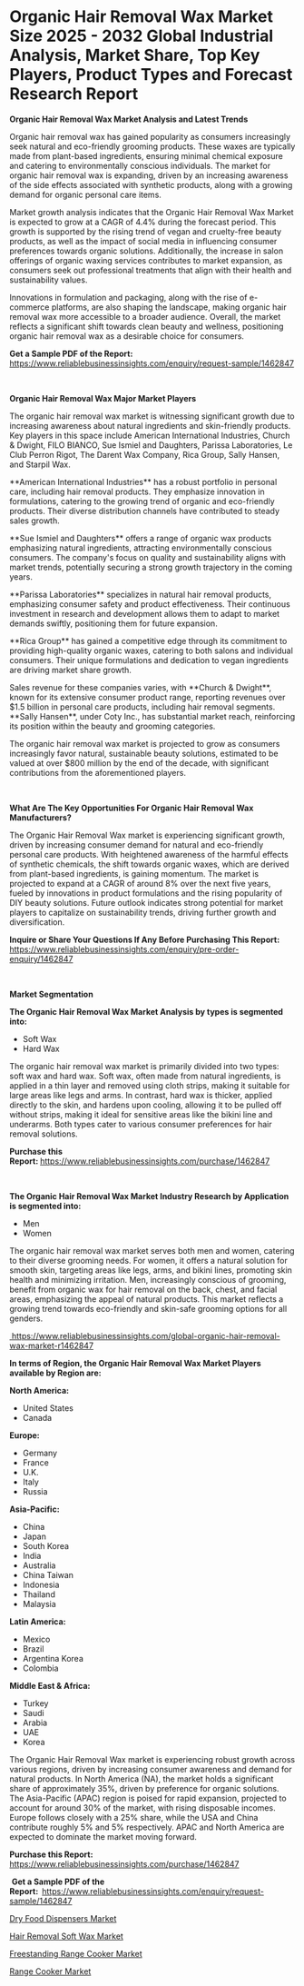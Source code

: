 <p><h1>Organic Hair Removal Wax Market Size 2025 - 2032 Global Industrial Analysis, Market Share, Top Key Players, Product Types and Forecast Research Report</h1></p><p><strong>Organic Hair Removal Wax Market Analysis and Latest Trends</strong></p>
<p><p>Organic hair removal wax has gained popularity as consumers increasingly seek natural and eco-friendly grooming products. These waxes are typically made from plant-based ingredients, ensuring minimal chemical exposure and catering to environmentally conscious individuals. The market for organic hair removal wax is expanding, driven by an increasing awareness of the side effects associated with synthetic products, along with a growing demand for organic personal care items.</p><p>Market growth analysis indicates that the Organic Hair Removal Wax Market is expected to grow at a CAGR of 4.4% during the forecast period. This growth is supported by the rising trend of vegan and cruelty-free beauty products, as well as the impact of social media in influencing consumer preferences towards organic solutions. Additionally, the increase in salon offerings of organic waxing services contributes to market expansion, as consumers seek out professional treatments that align with their health and sustainability values.</p><p>Innovations in formulation and packaging, along with the rise of e-commerce platforms, are also shaping the landscape, making organic hair removal wax more accessible to a broader audience. Overall, the market reflects a significant shift towards clean beauty and wellness, positioning organic hair removal wax as a desirable choice for consumers.</p></p>
<p><strong>Get a Sample PDF of the Report:&nbsp;</strong> <a href="https://www.reliablebusinessinsights.com/enquiry/request-sample/1462847?utm_campaign=1847&utm_medium=2&utm_source=Github&utm_content=ia&utm_term=07022025&utm_id=organic-hair-removal-wax">https://www.reliablebusinessinsights.com/enquiry/request-sample/1462847</a></p>
<p>&nbsp;</p>
<p><strong>Organic Hair Removal Wax Major Market Players</strong></p>
<p><p>The organic hair removal wax market is witnessing significant growth due to increasing awareness about natural ingredients and skin-friendly products. Key players in this space include American International Industries, Church & Dwight, FILO BIANCO, Sue Ismiel and Daughters, Parissa Laboratories, Le Club Perron Rigot, The Darent Wax Company, Rica Group, Sally Hansen, and Starpil Wax.</p><p>**American International Industries** has a robust portfolio in personal care, including hair removal products. They emphasize innovation in formulations, catering to the growing trend of organic and eco-friendly products. Their diverse distribution channels have contributed to steady sales growth.</p><p>**Sue Ismiel and Daughters** offers a range of organic wax products emphasizing natural ingredients, attracting environmentally conscious consumers. The company's focus on quality and sustainability aligns with market trends, potentially securing a strong growth trajectory in the coming years.</p><p>**Parissa Laboratories** specializes in natural hair removal products, emphasizing consumer safety and product effectiveness. Their continuous investment in research and development allows them to adapt to market demands swiftly, positioning them for future expansion.</p><p>**Rica Group** has gained a competitive edge through its commitment to providing high-quality organic waxes, catering to both salons and individual consumers. Their unique formulations and dedication to vegan ingredients are driving market share growth.</p><p>Sales revenue for these companies varies, with **Church & Dwight**, known for its extensive consumer product range, reporting revenues over $1.5 billion in personal care products, including hair removal segments. **Sally Hansen**, under Coty Inc., has substantial market reach, reinforcing its position within the beauty and grooming categories.</p><p>The organic hair removal wax market is projected to grow as consumers increasingly favor natural, sustainable beauty solutions, estimated to be valued at over $800 million by the end of the decade, with significant contributions from the aforementioned players.</p></p>
<p>&nbsp;</p>
<p><strong>What Are The Key Opportunities For Organic Hair Removal Wax Manufacturers?</strong></p>
<p><p>The Organic Hair Removal Wax market is experiencing significant growth, driven by increasing consumer demand for natural and eco-friendly personal care products. With heightened awareness of the harmful effects of synthetic chemicals, the shift towards organic waxes, which are derived from plant-based ingredients, is gaining momentum. The market is projected to expand at a CAGR of around 8% over the next five years, fueled by innovations in product formulations and the rising popularity of DIY beauty solutions. Future outlook indicates strong potential for market players to capitalize on sustainability trends, driving further growth and diversification.</p></p>
<p><strong>Inquire or Share Your Questions If Any Before Purchasing This Report:</strong> <a href="https://www.reliablebusinessinsights.com/enquiry/pre-order-enquiry/1462847?utm_campaign=1847&utm_medium=2&utm_source=Github&utm_content=ia&utm_term=07022025&utm_id=organic-hair-removal-wax">https://www.reliablebusinessinsights.com/enquiry/pre-order-enquiry/1462847</a></p>
<p>&nbsp;</p>
<p><strong>Market Segmentation</strong></p>
<p><strong>The Organic Hair Removal Wax Market Analysis by types is segmented into:</strong></p>
<p><ul><li>Soft Wax</li><li>Hard Wax</li></ul></p>
<p><p>The organic hair removal wax market is primarily divided into two types: soft wax and hard wax. Soft wax, often made from natural ingredients, is applied in a thin layer and removed using cloth strips, making it suitable for large areas like legs and arms. In contrast, hard wax is thicker, applied directly to the skin, and hardens upon cooling, allowing it to be pulled off without strips, making it ideal for sensitive areas like the bikini line and underarms. Both types cater to various consumer preferences for hair removal solutions.</p></p>
<p><strong>Purchase this Report:&nbsp;</strong><a href="https://www.reliablebusinessinsights.com/purchase/1462847?utm_campaign=1847&utm_medium=2&utm_source=Github&utm_content=ia&utm_term=07022025&utm_id=organic-hair-removal-wax">https://www.reliablebusinessinsights.com/purchase/1462847</a></p>
<p>&nbsp;</p>
<p><strong>The Organic Hair Removal Wax Market Industry Research by Application is segmented into:</strong></p>
<p><ul><li>Men</li><li>Women</li></ul></p>
<p><p>The organic hair removal wax market serves both men and women, catering to their diverse grooming needs. For women, it offers a natural solution for smooth skin, targeting areas like legs, arms, and bikini lines, promoting skin health and minimizing irritation. Men, increasingly conscious of grooming, benefit from organic wax for hair removal on the back, chest, and facial areas, emphasizing the appeal of natural products. This market reflects a growing trend towards eco-friendly and skin-safe grooming options for all genders.</p></p>
<p><a href="https://www.reliablebusinessinsights.com/global-organic-hair-removal-wax-market-r1462847?utm_campaign=1847&utm_medium=2&utm_source=Github&utm_content=ia&utm_term=07022025&utm_id=organic-hair-removal-wax">&nbsp;https://www.reliablebusinessinsights.com/global-organic-hair-removal-wax-market-r1462847</a></p>
<p><strong>In terms of Region, the Organic Hair Removal Wax Market Players available by Region are:</strong></p>
<p>
    <p> <strong> North America: </strong>
        <ul>
            <li>United States</li>
            <li>Canada</li>
        </ul>
        </p> 
    <p> <strong> Europe: </strong>
        <ul>
            <li>Germany</li>
            <li>France</li>
            <li>U.K.</li>
            <li>Italy</li>
            <li>Russia</li>
        </ul>
        </p> 
    <p> <strong> Asia-Pacific: </strong>
        <ul>
            <li>China</li>
            <li>Japan</li>
            <li>South Korea</li>
            <li>India</li>
            <li>Australia</li>
            <li>China Taiwan</li>
            <li>Indonesia</li>
            <li>Thailand</li>
            <li>Malaysia</li>
        </ul>
        </p> 
    <p> <strong> Latin America: </strong>
        <ul>
            <li>Mexico</li>
            <li>Brazil</li>
            <li>Argentina Korea</li>
            <li>Colombia</li>
        </ul>
        </p> 
    <p> <strong> Middle East & Africa: </strong>
        <ul>
            <li>Turkey</li>
            <li>Saudi</li>
            <li>Arabia</li>
            <li>UAE</li>
            <li>Korea</li>
        </ul>
    </p>
    </p>
<p><p>The Organic Hair Removal Wax market is experiencing robust growth across various regions, driven by increasing consumer awareness and demand for natural products. In North America (NA), the market holds a significant share of approximately 35%, driven by preference for organic solutions. The Asia-Pacific (APAC) region is poised for rapid expansion, projected to account for around 30% of the market, with rising disposable incomes. Europe follows closely with a 25% share, while the USA and China contribute roughly 5% and  5% respectively. APAC and North America are expected to dominate the market moving forward.</p></p>
<p><strong>Purchase this Report: </strong><a href="https://www.reliablebusinessinsights.com/purchase/1462847?utm_campaign=1847&utm_medium=2&utm_source=Github&utm_content=ia&utm_term=07022025&utm_id=organic-hair-removal-wax">https://www.reliablebusinessinsights.com/purchase/1462847</a></p>
<p>&nbsp;<strong>Get a Sample PDF of the Report:&nbsp;&nbsp;</strong><a href="https://www.reliablebusinessinsights.com/enquiry/request-sample/1462847?utm_campaign=1847&utm_medium=2&utm_source=Github&utm_content=ia&utm_term=07022025&utm_id=organic-hair-removal-wax">https://www.reliablebusinessinsights.com/enquiry/request-sample/1462847</a></p>
<p><strong></strong></p>
<p><p><a href="https://github.com/kaqiewan/Market-Research-Report-List-1/blob/main/dry-food-dispensers-market.md?utm_campaign=1847&utm_medium=2&utm_source=Github&utm_content=ia&utm_term=07022025&utm_id=organic-hair-removal-wax">Dry Food Dispensers Market</a></p><p><a href="https://github.com/ezahdyre/Market-Research-Report-List-1/blob/main/hair-removal-soft-wax-market.md?utm_campaign=1847&utm_medium=2&utm_source=Github&utm_content=ia&utm_term=07022025&utm_id=organic-hair-removal-wax">Hair Removal Soft Wax Market</a></p><p><a href="https://github.com/taxyevgwlle/Market-Research-Report-List-1/blob/main/freestanding-range-cooker-market.md?utm_campaign=1847&utm_medium=2&utm_source=Github&utm_content=ia&utm_term=07022025&utm_id=organic-hair-removal-wax">Freestanding Range Cooker Market</a></p><p><a href="https://github.com/verikaahova/Market-Research-Report-List-1/blob/main/range-cooker-market.md?utm_campaign=1847&utm_medium=2&utm_source=Github&utm_content=ia&utm_term=07022025&utm_id=organic-hair-removal-wax">Range Cooker Market</a></p></p>
